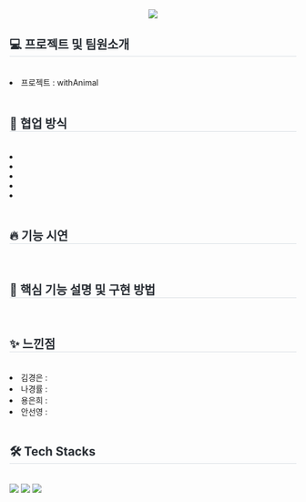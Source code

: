 <div align= "center">
    <img src="https://capsule-render.vercel.app/api?type=waving&color=gradient&height=240&text=withAnimal&animation=&fontColor=ffffff&fontSize=90" />
    </div>
    <div style="text-align: left;"> 
    <h2 style="border-bottom: 1px solid #d8dee4; color: #282d33;"> 💻 프로젝트 및 팀원소개 </h2>
<br>        
        <li>
            프로젝트 : withAnimal
        </li>
<br>
    <h2 style="border-bottom: 1px solid #d8dee3; color: #282d33;"> 💪 협업 방식 </h2>
<br>
        <li></li>
        <li></li>
        <li></li>
        <li></li>
        <li></li>
    <div style="font-weight: 700; font-size: 15px; text-align: left; color: #282d33;">  </div> 
    </div>
<br>
    <h2 style="border-bottom: 1px solid #d8dee3; color: #282d33;"> 🔥 기능 시연 </h2>
<br>
    <h2 style="border-bottom: 1px solid #d8dee3; color: #282d33;"> 🎯 핵심 기능 설명 및 구현 방법 </h2>
<br>    
    <h2 style="border-bottom: 1px solid #d8dee3; color: #282d33;"> ✨ 느낀점 </h2>
<br>
    <li>김경은 : </li>
    <li>나경률 : </li>
    <li>용은희 : </li>
    <li>안선영 : </li>
<br>    
    <div style="text-align: left;">
    <h2 style="border-bottom: 1px solid #d8dee4; color: #282d33;"> 🛠️ Tech Stacks </h2> <br> 
    <div style="margin: ; text-align: left;" "text-align: left;"> <img src="https://img.shields.io/badge/Javascript-F7DF1E?style=flat-square&logo=Javascript&logoColor=white">
          <img src="https://img.shields.io/badge/HTML5-E34F26?style=flat-square&logo=HTML5&logoColor=white">
          <img src="https://img.shields.io/badge/CSS3-1572B6?style=flat-square&logo=CSS3&logoColor=white">
          </div>
    </div>
